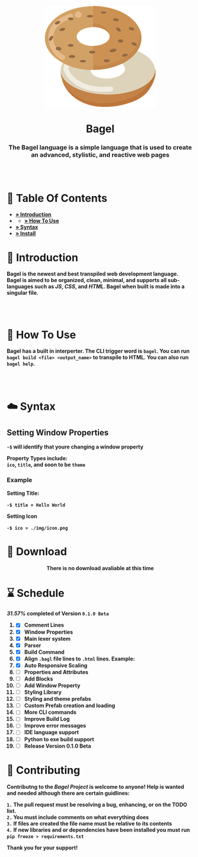 <p align="center">
<img src="./img/logopng.png">
<h1 align="center">Bagel</h1> 
</p>
<h3 align="center"><b>The Bagel language is a simple language that is used to create an advanced, stylistic, and reactive web pages</h3>
<br><br>

# 📖 Table Of Contents

- [» Introduction](#👋-introduction)
- - [» How To Use](#🤔-how-to-use)
- [» Syntax](#☁️-syntax)
-  [» Install](#🔽-download)

# 👋 Introduction
Bagel is the newest and best transpiled web development language. Bagel is aimed to be organized, clean, minimal, and supports all sub-languages such as *JS*, *CSS*, and *HTML*. Bagel when built is made into a singular file. 

<br><br>
 
# 🤔 How To Use
Bagel has a built in interperter. The CLI trigger word is `bagel`. You can run `bagel build <file> <output_name>` to transpile to HTML. You can also run `bagel help`. 

<br><br>

# ☁️ Syntax
## Setting Window Properties 
`-$` will identify that youre changing a window property

Property Types include:<br>
`ico`, `title`, and soon to be `theme`

### Example
Setting Title:

```-$ title = Hello World```

Setting Icon

```-$ ico = ./img/icon.png```



# 🔽 Download

<p align="center">There is no download avaliable at this time</p>

# ⌛ Schedule

***31.57%* completed of Version `0.1.0 Beta`**

1. - [x] Comment Lines
2. - [x] Window Properties
3. - [x] Main lexer system
4. - [x] Parser
5. - [x] Build Command
6. - [x] Align `.bagl` file lines to `.html` lines. Example:
7. - [x] Auto Responsive Scaling 
8. - [ ] Properties and Attributes
9. - [ ] Add Blocks
10. - [ ] Add Window Property
11. - [ ] Styling Library 
12. - [ ] Styling and theme prefabs 
13. - [ ] Custom Prefab creation and loading 
14. - [ ] More CLI commands
15. - [ ] Improve Build Log
16. - [ ] Improve error messages 
17. - [ ] IDE language support 
18. - [ ] Python to exe build support
19. - [ ] Release Version 0.1.0 Beta

# 🌿 Contributing

**Contributng** to the *Bagel Project* is welcome to anyone! Help is wanted and needed although there are certain guidlines:

`1.` The pull request must be resolving a bug, enhancing, or on the TODO list. 
<br> 
`2.` You must include comments on what everything does
<br>
`3.` If files are created the file name must be relative to its contents
<br>
`4.` If new libraries and or dependencies have been installed you must run `pip freeze > requirements.txt`

Thank you for your support!


